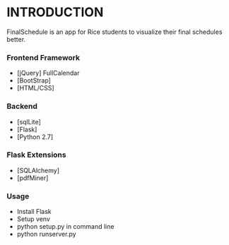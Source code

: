 # INTRODUCTION

FinalSchedule is an app for Rice students to visualize their final schedules better.

### Frontend Framework
- [jQuery] FullCalendar
- [BootStrap]
- [HTML/CSS]

### Backend
- [sqlLite]
- [Flask]
- [Python 2.7]

### Flask Extensions
- [SQLAlchemy]
- [pdfMiner]

### Usage
- Install Flask
- Setup venv 
- python setup.py in command line
- python runserver.py

